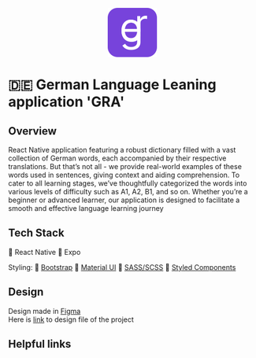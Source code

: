 <p align="center">
  <a href='https://github.com/bbuukk/gra'><img src="assets/gra_icon.svg" width="100" align="middle"></a>
</p>

<!--HOW TO WRITE COOL README FILE TUTORIAL https://www.freecodecamp.org/news/how-to-write-a-good-readme-file/-->
# 🇩🇪 German Language Leaning application 'GRA'
## Overview

React Native application featuring a robust dictionary filled with a vast collection of German words, each accompanied by their respective translations.
But that’s not all - we provide real-world examples of these words used in sentences, giving context and aiding comprehension.
To cater to all learning stages, we’ve thoughtfully categorized the words into various levels of difficulty such as A1, A2, B1, and so on.
Whether you’re a beginner or advanced learner, our application is designed to facilitate a smooth and effective language learning journey

<!--
    What was your motivation?

        I am builing it as my PET-project to start my career and also because it's a lot of fun.
    
    Why did you build this project?  

        I just wanted to create something, that can hava practical application in the real world.
        E-commerce webstite is exacty what is described by 'real'.
        
    What problem does it solve?

        It just gives clients real comfortability in shopping products they need.
        They can search by input or by category, see detailed description of the product, price, etc.
        Customers can order everything they need in the blick of an eye.

    What did you learn?

        I learned a lot making this website. When i just started i didn't even know html properly.
        Now I have significant knowledge in MERN stack, using no-sql mongoDb, using node.js and express.js creating back-end server and using react for front-end. 
        I also have practiced a lot with bootstrap, sass and mui library. 
        
    What makes your project stand out?
    If your project has a lot of features, consider adding a "Features" section and listing them here.

    Cute looking site, but with functionality of a real shop
-->

## Tech Stack

🔸 React Native
🔸 Expo

 Styling: 
🔸 [Bootstrap](https://getbootstrap.com/)
🔸 [Material UI](https://mui.com/)
🔸 [SASS/SCSS](https://sass-lang.com/)
🔸 [Styled Components](https://styled-components.com/)

## Design

Design made in [Figma](figma.com/)<br>
Here is [link](https://www.figma.com/file/fUZJ4aw95Y3pmc0G9nPi2v/design?type=design&node-id=3%3A38&mode=design&t=E2oBbd4VuaIk3CWm-1) to design file of the project 

## Helpful links

